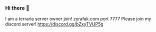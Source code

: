 ### Hi there 👋
I am a terraria server owner join! zyrafak.com port 7777
Please join my discord server! https://discord.gg/bZxyTVUP5g


<!--
**zyrafak/zyrafak** is a ✨ _special_ ✨ repository because its `README.md` (this file) appears on your GitHub profile.

Here are some ideas to get you started:

- 🔭 I’m currently working on ...
- 🌱 I’m currently learning ...
- 👯 I’m looking to collaborate on ...
- 🤔 I’m looking for help with ...
- 💬 Ask me about ...
- 📫 How to reach me: ...
- 😄 Pronouns: ...
- ⚡ Fun fact: ...
-->
